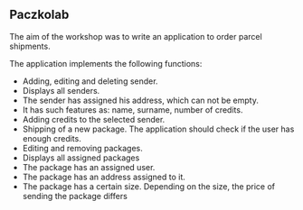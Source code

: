 <h2>Paczkolab</h2>

The aim of the workshop was to write an application to order parcel shipments.

The application implements the following functions:

<ul>
  <li>Adding, editing and deleting sender.</li>
  
  <li>Displays all senders.</li>
  
  <li>The sender has assigned his address, which can not be empty.</li>
  
  <li>It has such features as: name, surname, number of credits.</li>
  
  <li>Adding credits to the selected sender.</li>
  
  <li>Shipping of a new package. The application should check if the user has enough credits.</li>
  
  <li>Editing and removing packages.</li>
  
  <li>Displays all assigned packages</li>
  
  <li>The package has an assigned user.</li>
  
  <li>The package has an address assigned to it.</li>
  
  <li>The package has a certain size. Depending on the size, the price of sending the package differs</li>
  
</ul>
